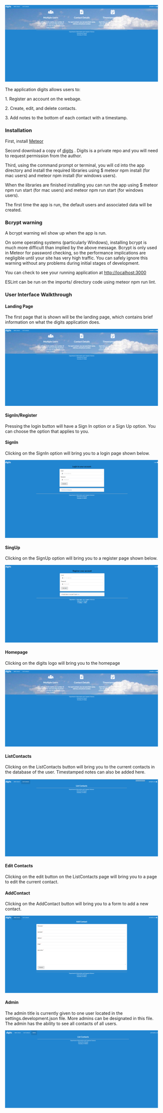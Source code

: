 <img src="doc/landingPage.png">
<p>The application digits allows users to:</p>
<p>1. Register an account on the webage.</p>
<p>2. Create, edit, and delete contacts.</p>
<p>3. Add notes to the bottom of each contact with a timestamp. </p>
<h3>Installation</h3>
<p> First, install <a href="https://www.meteor.com/install">Meteor</a></p>
<p>Second download a copy of <a href="https://github.com/kylemo94/digits">digits</a> . Digits is a private repo and you will need to request permission from the author.</p>
<p>Third, using the command prompt or terminal, you will cd into the app directory and install the required libraries using $ meteor npm install (for mac users) and meteor npm install (for windows users).</p>
<p>When the libraries are finished installing you can run the app using $ meteor npm run start (for mac users) and meteor npm run start (for windows users).</p>
<p>The first time the app is run, the default users and associated data will be created.</p>
<h3>Bcrypt warning</h3>
<p>A bcrypt warning wil show up when the app is run.</p>
<p>On some operating systems (particularly Windows), installing bcrypt is much more difficult than implied by the above message. Bcrypt is only used in Meteor for password checking, so the performance implications are negligible until your site has very high traffic. You can safely ignore this warning without any problems during initial stages of development.</p>
<p>You can check to see your running application at <a href="http://localhost:3000">http://localhost:3000</a></p>
<p>ESLint can be run on the imports/ directory code using meteor npm run lint.</p>
<h3>User Interface Walkthrough</h3>
<h4>Landing Page</h4>
<p>The first page that is shown will be the landing page, which contains brief information on what the digits application does.</p>
<img src="doc/landingPage.png">
<h4>SignIn/Register</h4>
<p>Pressing the login button will have a Sign In option or a Sign Up option. You can choose the option that applies to you.</p>
<h4>SignIn</h4>
<p>Clicking on the SignIn option will bring you to a login page shown below.</p>
<img src="doc/SignIn.png">
<h4>SingUp</h4>
<p>Clicking on the SignUp option will bring you to a register page shown below.</p>
<img src="doc/SignUp.png">
<h4>Homepage</h4>
<p>Clicking on the digits logo will bring you to the homepage</p>
<img src="doc/landingPage.png">
<h4>ListContacts</h4>
<p>Clicking on the ListContacts button will bring you to the current contacts in the database of the user. Timestamped notes can also be added here.</p>
<img src="doc/ListContacts.png">
<h4>Edit Contacts</h4>
<p>Clicking on the edit button on the ListContacts page will bring you to a page to edit the current contact.</p>
<h4>AddContact</h4>
<p>Clicking on the AddContact button will bring you to a form to add a new contact.</p>
<img src="doc/AddContact.png">
<h4>Admin</h4>
<p>The admin title is currently given to one user located in the settings.development.json file. More admins can be designated in this file. The admin has the ability to see all contacts of all users. </p>
<img src="doc/AdminContact.png">
